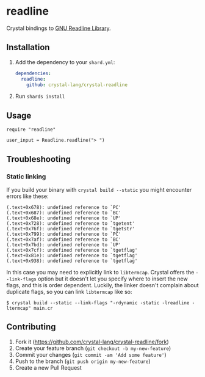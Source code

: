 # readline

Crystal bindings to [GNU Readline Library](https://www.gnu.org/software/readline).

## Installation

1. Add the dependency to your `shard.yml`:

   ```yaml
   dependencies:
     readline:
       github: crystal-lang/crystal-readline
   ```

2. Run `shards install`

## Usage

```crystal
require "readline"

user_input = Readline.readline("> ")
```

## Troubleshooting

### Static linking

If you build your binary with `crystal build --static` you might encounter errors like these:

```
(.text+0x678): undefined reference to `PC'
(.text+0x687): undefined reference to `BC'
(.text+0x68e): undefined reference to `UP'
(.text+0x728): undefined reference to `tgetent'
(.text+0x76f): undefined reference to `tgetstr'
(.text+0x799): undefined reference to `PC'
(.text+0x7af): undefined reference to `BC'
(.text+0x7bd): undefined reference to `UP'
(.text+0x7cf): undefined reference to `tgetflag'
(.text+0x81e): undefined reference to `tgetflag'
(.text+0x938): undefined reference to `tgetflag'
```

In this case you may need to explicitly link to `libtermcap`. Crystal offers the
`--link-flags` option but it doesn't let you specify where to insert the new
flags, and this is order dependent. Luckily, the linker doesn't complain about
duplicate flags, so you can link `libtermcap` like so:

```sh-session
$ crystal build --static --link-flags "-rdynamic -static -lreadline -ltermcap" main.cr
```

## Contributing

1. Fork it (<https://github.com/crystal-lang/crystal-readline/fork>)
2. Create your feature branch (`git checkout -b my-new-feature`)
3. Commit your changes (`git commit -am 'Add some feature'`)
4. Push to the branch (`git push origin my-new-feature`)
5. Create a new Pull Request

